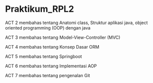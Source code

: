 # Praktikum_RPL2
ACT 2 membahas tentang Anatomi class, Struktur aplikasi java, object oriented programming (OOP) dengan java

ACT 3 membahas tentang Model-View-Controller (MVC)

ACT 4 membahas tentang Konsep Dasar ORM

ACT 5 membahas tentang Springboot

ACT 6 membahas tentang Implementasi AOP

ACT 7 membahas tentang pengenalan Git

